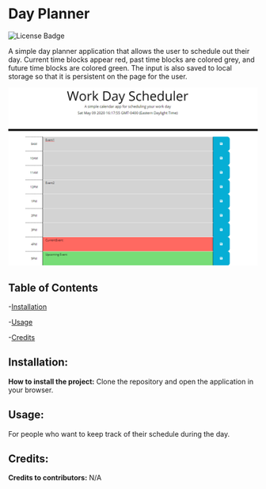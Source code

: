 
# Day Planner
![License Badge](https://img.shields.io/github/license/JRivera-31/day-planner?color=g&style=plastic")

A simple day planner application that allows the user to schedule out their day. Current time blocks appear red, past time blocks are colored grey, and future time blocks are colored green. The input is also saved to local storage so that it is persistent on the page for the user.

![Application Picture](./Assets/projectpicture.png)

## Table of Contents
-[Installation](#installation)

-[Usage](#usage)

-[Credits](#credits)

## Installation:

**How to install the project:** Clone the repository and open the application in your browser.

## Usage:

For people who want to keep track of their schedule during the day.

## Credits:

**Credits to contributors:** N/A